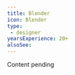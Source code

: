 ```yaml
---
title: Blender
icon: Blender
type:
 - designer
yearsExperience: 20+
alsoSee:
---
```


Content pending
